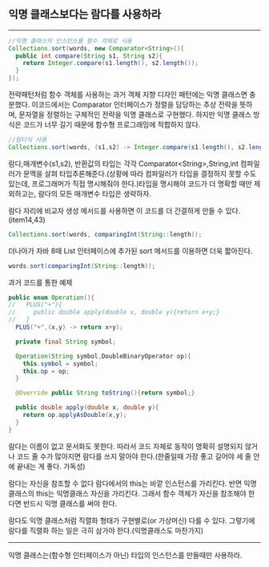 ## 익명 클래스보다는 람다를 사용하라

---

```java
//익명 클래스의 인스턴스를 함수 객체로 사용
Collections.sort(words, new Comparator<String>(){
  public int compare(String s1, String s2){
    return Integer.compare(s1.length(), s2.length());
  }
});
```

전략패턴처럼 함수 객체를 사용하는 과거 객체 지향 디자인 패턴에는 익명 클래스면 충분했다. 이코드에서는 Comparator 인터페이스가 정렬을 담당하는 추상 전략을 뜻하며, 문자열을 정렬하는 구체적인 전략을 익명 클래스로 구현했다. 하지만 익명 클래스 방식은 코드가 너무 길기 때문에 함수형 프로그래밍에 적합하지 않다.

```java
//람다식 사용
Collections.sort(words, (s1,s2) -> Integer.compare(s1.length(), s2.length()));
```

람다,매개변수(s1,s2), 반환값의 타입는 각각 Comparator\<String>,String,int 컴파일러가 문맥을 살펴 타입추론해준다.(상황에 따라 컴파일러가 타입을 결정하지 못할 수도 있는데, 프로그래머가 직접 명시해줘야 한다.)타입을 명시해야 코드가 더 명확할 때만 제외하고는, 람다의 모든 매개변수 타입은 생략하자.

람다 자리에 비교자 생성 메서드를 사용하면 이 코드를 더 간결하게 만들 수 있다. (item14,43)

```java
Collections.sort(words, comparingInt(String::length));
```

더나아가 자바 8때 List 인터페이스에 추가된 sort 메서드를 이용하면 더욱 짧아진다.

```java
words.sort(comparingInt(String::length));
```

과거 코드를 통한 예제

```java
public enum Operation(){
//   PLUS("+"){
//     public double apply(double x, double y){return x+y;}
//   }
  PLUS("+",(x,y) -> return x+y);

  private final String symbol;

  Operation(String symbol,DoubleBinaryOperator op){
    this.symbol = symbol;
    this.op = op;
  }

  @Override public String toString(){return symbol;}

  public double apply(double x, double y){
    return op.applyAsDouble(x,y);
  }
}
```

람다는 이름이 없고 문서화도 못한다. 따라서 코드 자체로 동작이 명확히 설명되지 않거나 코드 줄 수가 많아지면 람다를 쓰지 말아야 한다.(한줄일때 가장 좋고 길어야 세 줄 안에 끝내는 게 좋다. 가독성)

람다는 자신을 참조할 수 없다 람다에서의 this는 바깥 인스턴스를 가리킨다. 반면 익명 클래스의 this는 익명클래스 자신을 가리킨다. 그래서 함수 객체가 자신을 참조해야 한다면 반드시 익명 클래스를 써야 한다.

람다도 익명 클래스처럼 직렬화 형태가 구현별로(or 가상머신) 다를 수 있다. 그렇기에 람다를 직렬화 하는 일은 극히 삼가야 한다.(익명클래스도 마찬가지)

---

익명 클래스는(함수형 인터페이스가 아닌) 타입의 인스턴스를 만들때만 사용하라.
